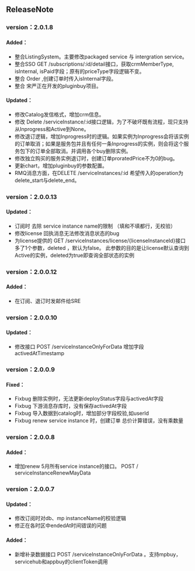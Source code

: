 ## ReleaseNote

### version：2.0.1.8
#### Added：
- 整合ListingSystem。主要修改packaged service 与 intergration service。
- 整合SSO GET /subscriptions/:id/detail接口，获取crmMemberType, isInternal, isPaid字段；原有的priceType字段逻辑不变。
- 整合 Order ,创建订单时传入isInternal字段。
- 整合 宋严正在开发的pluginbuy项目。
#### Updated：
- 修改Catalog发信格式，增加crm信息。
- 修改 Delete /serviceInstance/:id接口逻辑，为了不破坏既有流程，现只支持从Inprogress和Active到None。
- 修改退订逻辑，增加Inprogress时的逻辑。如果实例为Inprogress会将该实例的订单取消；如果是服务包并且有任何一条Inprogress的实例，则会将这个服务包下的订单全部取消。并调用各个buy删除实例。
- 修改独立购买的服务实例退订时，创建订单proratedPrice不为0的bug。
- 更新chart，增加pluginbuy的参数配置。
- RMQ消息方面，在DELETE /serviceInstances/:id 希望传入的operation为 delete_start与delete_end。

### version：2.0.0.13
#### Updated：
- 订阅时 去除 service instance name的限制 （填和不填都行，无校验）
- 修改license 回执消息无法修改消息状态的bug
- 为license提供的 GET /serviceInstances/license/{licenseInstanceId}接口多了1个参数，deleted ，默认为false。 此参数的目的是让license默认查询到 Active的实例，deleted为true即查询全部状态的实例

### version：2.0.0.12
#### Added：
- 在订阅、退订时发邮件给SRE

### version：2.0.0.10
#### Updated：
- 修改接口 POST  /serviceInstanceOnlyForData 增加字段 activedAtTimestamp

### version：2.0.0.9
#### Fixed：
- Fixbug  删除实例时，无法更新deployStatus字段与activedAt字段
- Fixbug  下游消息存库时，没有保存activedAt字段
- Fixbug  导入数据到catalog时，增加部分字段校验,如userId
- Fixbug  renew service instance 时，创建订单 总价计算错误，没有乘数量

### version：2.0.0.8
#### Added：
- 增加renew 5月所有service instance的接口。 POST / serviceInstanceRenewMayData

### version：2.0.0.7
#### Updated：
- 修改订阅时对db、mp instanceName的校验逻辑
- 修正在各时区中endedAt时间错误的问题
#### Added：
- 新增补录数据接口  POST  /serviceInstanceOnlyForData 。支持mpbuy，servicehub和appbuy的clientToken调用
